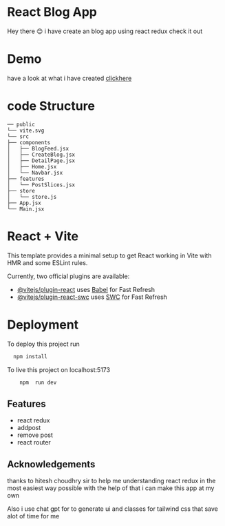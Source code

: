 
# React Blog App
Hey there 😊
i have create an blog app using react redux check it out 

# Demo
have a look at what i have created
[clickhere](https://redux-blog-app-eight.vercel.app/)

# code Structure 


    ── public
    └── vite.svg
    └── src
    ├── components
    │   ├── BlogFeed.jsx
    │   ├── CreateBlog.jsx
    │   ├── DetailPage.jsx
    │   ├── Home.jsx
    │   └── Navbar.jsx
    ├── features
    │   └── PostSlices.jsx
    ├── store
    │   └── store.js
    ├── App.jsx
    └── Main.jsx


# React + Vite

This template provides a minimal setup to get React working in Vite with HMR and some ESLint rules.

Currently, two official plugins are available:

- [@vitejs/plugin-react](https://github.com/vitejs/vite-plugin-react/blob/main/packages/plugin-react/README.md) uses [Babel](https://babeljs.io/) for Fast Refresh
- [@vitejs/plugin-react-swc](https://github.com/vitejs/vite-plugin-react-swc) uses [SWC](https://swc.rs/) for Fast Refresh


# Deployment

To deploy this project run

```bash
  npm install
```
To live this project on localhost:5173

```bash
    npm  run dev
```

## Features

- react redux
- addpost
- remove post
- react router


## Acknowledgements

thanks to hitesh choudhry sir to help me understanding react redux in the most easiest way possible with the help of that i can make this app at my own 

Also i use chat gpt for to generate ui and classes for tailwind css that save alot of time for me